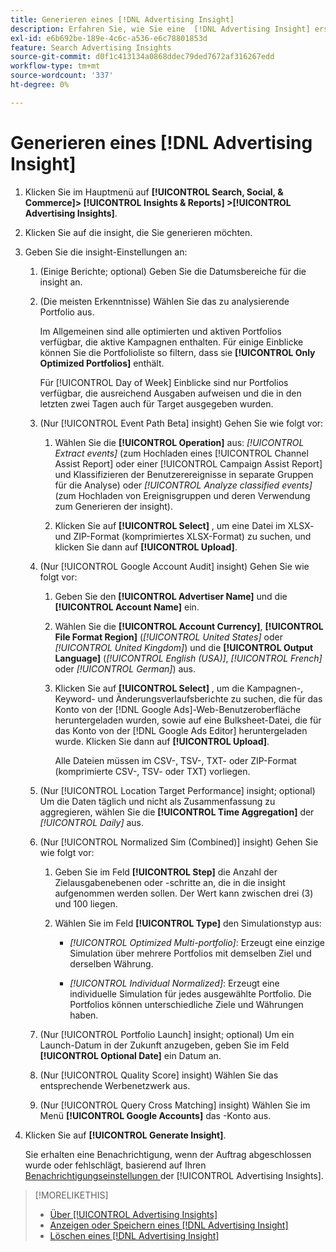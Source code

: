 ```yaml
---
title: Generieren eines [!DNL Advertising Insight]
description: Erfahren Sie, wie Sie eine  [!DNL Advertising Insight] erstellen.
exl-id: e6b692be-189e-4c6c-a536-e6c78801853d
feature: Search Advertising Insights
source-git-commit: d0f1c413134a0868ddec79ded7672af316267edd
workflow-type: tm+mt
source-wordcount: '337'
ht-degree: 0%

---
```


# Generieren eines [!DNL Advertising Insight]

1. Klicken Sie im Hauptmenü auf **[!UICONTROL Search, Social, & Commerce]> [!UICONTROL Insights & Reports] >[!UICONTROL Advertising Insights]**.

2. Klicken Sie auf die insight, die Sie generieren möchten.

3. Geben Sie die insight-Einstellungen an:

   1. (Einige Berichte; optional) Geben Sie die Datumsbereiche für die insight an.

   2. (Die meisten Erkenntnisse) Wählen Sie das zu analysierende Portfolio aus.

      Im Allgemeinen sind alle optimierten und aktiven Portfolios verfügbar, die aktive Kampagnen enthalten. Für einige Einblicke können Sie die Portfolioliste so filtern, dass sie **[!UICONTROL Only Optimized Portfolios]** enthält.

      Für [!UICONTROL Day of Week] Einblicke sind nur Portfolios verfügbar, die ausreichend Ausgaben aufweisen und die in den letzten zwei Tagen auch für Target ausgegeben wurden.

   3. (Nur [!UICONTROL Event Path Beta] insight) Gehen Sie wie folgt vor:

      1. Wählen Sie die **[!UICONTROL Operation]** aus: *[!UICONTROL Extract events]* (zum Hochladen eines [!UICONTROL Channel Assist Report] oder einer [!UICONTROL Campaign Assist Report] und Klassifizieren der Benutzerereignisse in separate Gruppen für die Analyse) oder *[!UICONTROL Analyze classified events]* (zum Hochladen von Ereignisgruppen und deren Verwendung zum Generieren der insight).

      1. Klicken Sie auf **[!UICONTROL Select]** , um eine Datei im XLSX- und ZIP-Format (komprimiertes XLSX-Format) zu suchen, und klicken Sie dann auf **[!UICONTROL Upload]**.

   4. (Nur [!UICONTROL Google Account Audit] insight) Gehen Sie wie folgt vor:

      1. Geben Sie den **[!UICONTROL Advertiser Name]** und die **[!UICONTROL Account Name]** ein.

      1. Wählen Sie die **[!UICONTROL Account Currency]**, **[!UICONTROL File Format Region]** (*[!UICONTROL United States]* oder *[!UICONTROL United Kingdom]*) und die **[!UICONTROL Output Language]** (*[!UICONTROL English (USA)]*, *[!UICONTROL French]* oder *[!UICONTROL German]*) aus.

      1. Klicken Sie auf **[!UICONTROL Select]** , um die Kampagnen-, Keyword- und Änderungsverlaufsberichte zu suchen, die für das Konto von der [!DNL Google Ads]-Web-Benutzeroberfläche heruntergeladen wurden, sowie auf eine Bulksheet-Datei, die für das Konto von der [!DNL Google Ads Editor] heruntergeladen wurde. Klicken Sie dann auf **[!UICONTROL Upload]**.

         Alle Dateien müssen im CSV-, TSV-, TXT- oder ZIP-Format (komprimierte CSV-, TSV- oder TXT) vorliegen.

   5. (Nur [!UICONTROL Location Target Performance] insight; optional) Um die Daten täglich und nicht als Zusammenfassung zu aggregieren, wählen Sie die **[!UICONTROL Time Aggregation]** der *[!UICONTROL Daily]* aus.

   6. (Nur [!UICONTROL Normalized Sim (Combined)] insight) Gehen Sie wie folgt vor:

      1. Geben Sie im Feld **[!UICONTROL Step]** die Anzahl der Zielausgabenebenen oder -schritte an, die in die insight aufgenommen werden sollen. Der Wert kann zwischen drei (3) und 100 liegen.

      1. Wählen Sie im Feld **[!UICONTROL Type]** den Simulationstyp aus:

         * *[!UICONTROL Optimized Multi-portfolio]*: Erzeugt eine einzige Simulation über mehrere Portfolios mit demselben Ziel und derselben Währung.

         * *[!UICONTROL Individual Normalized]*: Erzeugt eine individuelle Simulation für jedes ausgewählte Portfolio. Die Portfolios können unterschiedliche Ziele und Währungen haben.

   7. (Nur [!UICONTROL Portfolio Launch] insight; optional) Um ein Launch-Datum in der Zukunft anzugeben, geben Sie im Feld **[!UICONTROL Optional Date]** ein Datum an.

   8. (Nur [!UICONTROL Quality Score] insight) Wählen Sie das entsprechende Werbenetzwerk aus.

   9. (Nur [!UICONTROL Query Cross Matching] insight) Wählen Sie im Menü **[!UICONTROL Google Accounts]** das -Konto aus.

4. Klicken Sie auf **[!UICONTROL Generate Insight]**.

   Sie erhalten eine Benachrichtigung, wenn der Auftrag abgeschlossen wurde oder fehlschlägt, basierend auf Ihren [ Benachrichtigungseinstellungen ](/help/search-social-commerce/notifications/notification-edit.md) der [!UICONTROL Advertising Insights].

>[!MORELIKETHIS]
>
>* [Über [!UICONTROL Advertising Insights]](insight-about.md)
>* [Anzeigen oder Speichern eines  [!DNL Advertising Insight]](insight-view-save.md)
>* [Löschen eines [!DNL Advertising Insight]](insight-delete.md)

